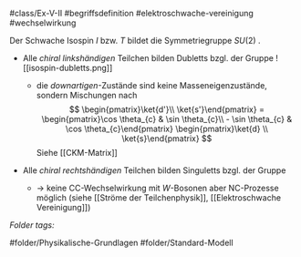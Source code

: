 #class/Ex-V-II #begriffsdefinition #elektroschwache-vereinigung #wechselwirkung 

Der Schwache Isospin $I$ bzw. $T$ bildet die Symmetriegruppe $SU(2)$ .
- Alle *chiral linkshändigen* Teilchen bilden Dubletts bzgl. der Gruppe ![[isospin-dubletts.png]]
	- die *downartigen*-Zustände sind keine Masseneigenzustände, sondern Mischungen nach 
	$$
		\begin{pmatrix}\ket{d'}\\ \ket{s'}\end{pmatrix} = \begin{pmatrix}\cos \theta_{c} & \sin \theta_{c}\\ - \sin \theta_{c} & \cos \theta_{c}\end{pmatrix} \begin{pmatrix}\ket{d} \\ \ket{s}\end{pmatrix}
	$$
	Siehe [[CKM-Matrix]]

- Alle *chiral rechtshändigen* Teilchen bilden Singuletts bzgl. der Gruppe
	- -> keine CC-Wechselwirkung mit $W$-Bosonen aber NC-Prozesse möglich (siehe [[Ströme der Teilchenphysik]], [[Elektroschwache Vereinigung]]) 


 *Folder tags:*

#folder/Physikalische-Grundlagen #folder/Standard-Modell